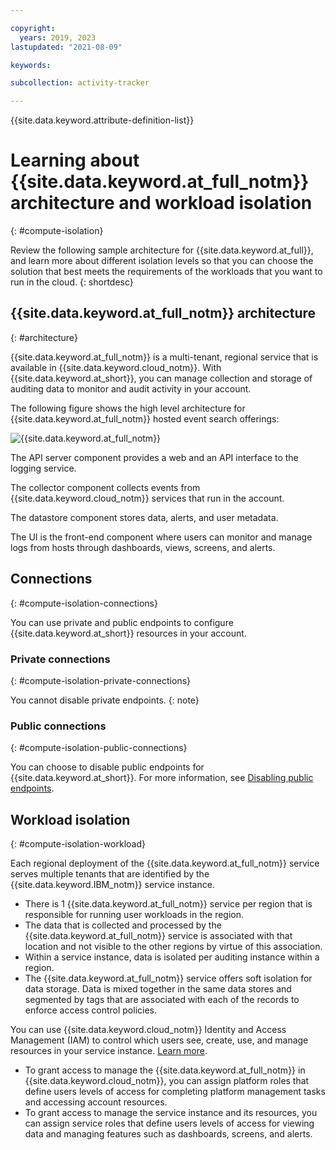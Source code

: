 ```yaml
---

copyright:
  years: 2019, 2023
lastupdated: "2021-08-09"

keywords:

subcollection: activity-tracker

---
```


{{site.data.keyword.attribute-definition-list}}


# Learning about {{site.data.keyword.at_full_notm}} architecture and workload isolation
{: #compute-isolation}

Review the following sample architecture for {{site.data.keyword.at_full}}, and learn more about different isolation levels so that you can choose the solution that best meets the requirements of the workloads that you want to run in the cloud.
{: shortdesc}



## {{site.data.keyword.at_full_notm}} architecture
{: #architecture}

{{site.data.keyword.at_full_notm}} is a multi-tenant, regional service that is available in {{site.data.keyword.cloud_notm}}. With {{site.data.keyword.at_short}}, you can manage collection and storage of auditing data to monitor and audit activity in your account.


The following figure shows the high level architecture for {{site.data.keyword.at_full_notm}} hosted event search offerings:

![{{site.data.keyword.at_full_notm}}](images/at-arch.png "{{site.data.keyword.at_full_notm}} high level architecture for ")

The API server component provides a web and an API interface to the logging service.

The collector component collects events from {{site.data.keyword.cloud_notm}} services that run in the account.

The datastore component stores data, alerts, and user metadata.

The UI is the front-end component where users can monitor and manage logs from hosts through dashboards, views, screens, and alerts.

## Connections
{: #compute-isolation-connections}

You can use private and public endpoints to configure {{site.data.keyword.at_short}} resources in your account.

### Private connections
{: #compute-isolation-private-connections}

You cannot disable private endpoints.
{: note}


### Public connections
{: #compute-isolation-public-connections}

You can choose to disable public endpoints for {{site.data.keyword.at_short}}. For more information, see [Disabling public endpoints](/docs/activity-tracker?topic=activity-tracker-endpoints_manage).


## Workload isolation
{: #compute-isolation-workload}


Each regional deployment of the {{site.data.keyword.at_full_notm}} service serves multiple tenants that are identified by the {{site.data.keyword.IBM_notm}} service instance.

* There is 1 {{site.data.keyword.at_full_notm}} service per region that is responsible for running user workloads in the region.
* The data that is collected and processed by the {{site.data.keyword.at_full_notm}} service is associated with that location and not visible to the other regions by virtue of this association.
* Within a service instance, data is isolated per auditing instance within a region.
* The {{site.data.keyword.at_full_notm}} service offers soft isolation for data storage. Data is mixed together in the same data stores and segmented by tags that are associated with each of the records to enforce access control policies.

You can use {{site.data.keyword.cloud_notm}} Identity and Access Management (IAM) to control which users see, create, use, and manage resources in your service instance. [Learn more](/docs/activity-tracker?topic=activity-tracker-iam).
* To grant access to manage the {{site.data.keyword.at_full_notm}} in {{site.data.keyword.cloud_notm}}, you can assign platform roles that define users levels of access for completing platform management tasks and accessing account resources.
* To grant access to manage the service instance and its resources, you can assign service roles that define users levels of access for viewing data and managing features such as dashboards, screens, and alerts.
